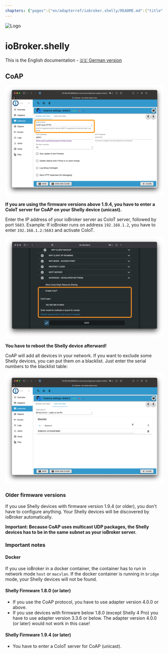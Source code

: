 ```yaml
---
chapters: {"pages":{"en/adapterref/iobroker.shelly/README.md":{"title":{"en":"ioBroker.shelly"},"content":"en/adapterref/iobroker.shelly/README.md"},"en/adapterref/iobroker.shelly/protocol-coap.md":{"title":{"en":"ioBroker.shelly"},"content":"en/adapterref/iobroker.shelly/protocol-coap.md"},"en/adapterref/iobroker.shelly/protocol-mqtt.md":{"title":{"en":"ioBroker.shelly"},"content":"en/adapterref/iobroker.shelly/protocol-mqtt.md"},"en/adapterref/iobroker.shelly/restricted-login.md":{"title":{"en":"ioBroker.shelly"},"content":"en/adapterref/iobroker.shelly/restricted-login.md"},"en/adapterref/iobroker.shelly/state-changes.md":{"title":{"en":"ioBroker.shelly"},"content":"en/adapterref/iobroker.shelly/state-changes.md"},"en/adapterref/iobroker.shelly/faq.md":{"title":{"en":"ioBroker.shelly"},"content":"en/adapterref/iobroker.shelly/faq.md"},"en/adapterref/iobroker.shelly/debug.md":{"title":{"en":"ioBroker.shelly"},"content":"en/adapterref/iobroker.shelly/debug.md"}}}
---
```

![Logo](../../admin/shelly.png)

# ioBroker.shelly

This is the English documentation - [🇩🇪 German version](../de/protocol-coap.md)

## CoAP

![iobroker_general_coap](./img/iobroker_general_coap.png)

**If you are using the firmware versions above 1.9.4, you have to enter a CoIoT server for CoAP on your Shelly device (unicast).**

Enter the IP address of your ioBroker server as CoIoT server, followed by port `5683`. Example: If ioBroker runs on address `192.168.1.2`, you have to enter `192.168.1.2:5683` and activate CoIoT.

![shelly_coap](./img/shelly_coap.png)

**You have to reboot the Shelly device afterward!**

CoAP will add all devices in your network. If you want to exclude some Shelly devices, you can put them on a blacklist. Just enter the serial numbers to the blacklist table:

![iobroker_coap](./img/iobroker_coap.png)

### Older firmware versions

If you use Shelly devices with firmware version 1.9.4 (or older), you don't have to configure anything. Your Shelly devices will be discovered by ioBroker automatically.

**Important: Because CoAP uses multicast UDP packages, the Shelly devices has to be in the same subnet as your ioBroker server.**

### Important notes

#### Docker

If you use ioBroker in a docker container, the container has to run in network mode `host` or `macvlan`. If the docker container is running in `bridge` mode, your Shelly devices will not be found.

#### Shelly Firmware 1.8.0 (or later)

- If you use the CoAP protocol, you have to use adapter version 4.0.0 or above.
- If you use devices with firmware below 1.8.0 (except Shelly 4 Pro) you have to use adapter version 3.3.6 or below. The adapter version 4.0.0 (or later) would not work in this case!

#### Shelly Firmware 1.9.4 (or later)

- You have to enter a CoIoT server for CoAP (unicast).